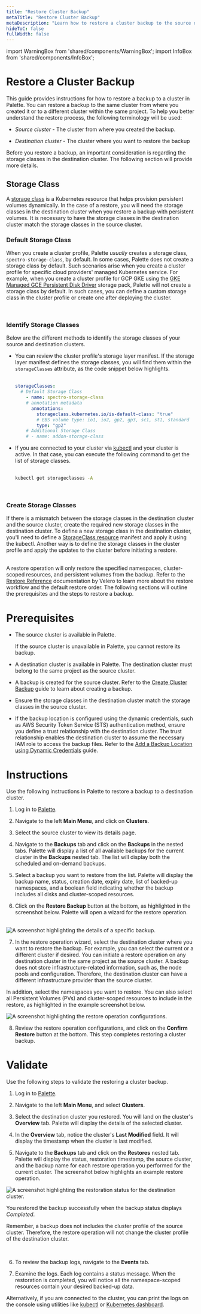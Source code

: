 ```yaml
---
title: "Restore Cluster Backup"
metaTitle: "Restore Cluster Backup"
metaDescription: "Learn how to restore a cluster backup to the source or a different cluster."
hideToC: false
fullWidth: false
---
```


import WarningBox from 'shared/components/WarningBox';
import InfoBox from 'shared/components/InfoBox';

# Restore a Cluster Backup

This guide provides instructions for how to restore a backup to a cluster in Palette. You can restore a backup to the same cluster from where you created it or to a different cluster within the same project. To help you better understand the restore process, the following terminology will be used:
<br />

- *Source cluster* - The cluster from where you created the backup.


- *Destination cluster* - The cluster where you want to restore the backup


Before you restore a backup, an important consideration is regarding the storage classes in the destination cluster. The following section will provide more details. 
<br />

## Storage Class

A [storage class](https://kubernetes.io/docs/concepts/storage/storage-classes/) is a Kubernetes resource that helps provision persistent volumes dynamically. In the case of a restore, you will need the storage classes in the destination cluster when you restore a backup with persistent volumes. It is necessary to have the storage classes in the destination cluster match the storage classes in the source cluster. 
<br />

### Default Storage Class
When you create a cluster profile, Palette *usually* creates a storage class, `spectro-storage-class`, by default. In some cases, Palette does not create a storage class by default. Such scenarios arise when you create a cluster profile for specific cloud providers' managed Kubernetes service. For example, when you create a cluster profile for GCP GKE using the  [GKE Managed GCE Persistent Disk Driver](https://docs.spectrocloud.com/integrations/gce) storage pack, Palette will not create a storage class by default. In such cases, you can define a custom storage class in the cluster profile or create one after deploying the cluster. 

<br />

### Identify Storage Classes
Below are the different methods to identify the storage classes of your source and destination clusters. 
<br />

- You can review the cluster profile's storage layer manifest. If the storage layer manifest defines the storage classes, you will find them within the `storageClasses` attribute, as the code snippet below highlights. <br /> <br />

  ```yaml
  storageClasses: 
    # Default Storage Class
      - name: spectro-storage-class
      # annotation metadata
        annotations:
          storageclass.kubernetes.io/is-default-class: "true"
          # EBS volume type: io1, io2, gp2, gp3, sc1, st1, standard
          type: "gp2"
      # Additional Storage Class 
      # - name: addon-storage-class
  ```


- If you are connected to your cluster via [kubectl](/clusters/cluster-management/palette-webctl) and your cluster is active. In that case, you can execute the following command to get the list of storage classes. <br /> <br />

  ```bash
  kubectl get storageclasses -A
  ```

<br />

### Create Storage Classes
If there is a mismatch between the storage classes in the destination cluster and the source cluster, create the required new storage classes in the destination cluster. To define a new storage class in the destination cluster, you'll need to define a [StorageClass resource](https://kubernetes.io/docs/concepts/storage/storage-classes/#the-storageclass-resource) manifest and apply it using the kubectl. Another way is to define the storage classes in the cluster profile and apply the updates to the cluster before initiating a restore.  
<br />

A restore operation will only restore the specified namespaces, cluster-scoped resources, and persistent volumes from the backup. Refer to the [Restore Reference](https://velero.io/docs/main/restore-reference) documentation by Velero to learn more about the restore workflow and the default restore order. The following sections will outline the prerequisites and the steps to restore a backup.

# Prerequisites

- The source cluster is available in Palette. 
  <br />

  <WarningBox>

  If the source cluster is unavailable in Palette, you cannot restore its backup. 

  </WarningBox>


- A destination cluster is available in Palette. The destination cluster must belong to the same project as the source cluster. 


- A backup is created for the source cluster. Refer to the [Create Cluster Backup](/clusters/cluster-management/backup-restore/create-cluster-backup) guide to learn about creating a backup. 


- Ensure the storage classes in the destination cluster match the storage classes in the source cluster. 


- If the backup location is configured using the dynamic credentials, such as AWS Security Token Service (STS) authentication method, ensure you define a trust relationship with the destination cluster. The trust relationship enables the destination cluster to assume the necessary IAM role to access the backup files. Refer to the [Add a Backup Location using Dynamic Credentials](/clusters/cluster-management/backup-restore/add-backup-location-dynamic) guide. 


# Instructions
Use the following instructions in Palette to restore a backup to a destination cluster. 
<br />

1. Log in to [Palette](https://console.spectrocloud.com/).


2. Navigate to the left **Main Menu**, and click on **Clusters**. 


3. Select the source cluster to view its details page.


4. Navigate to the **Backups** tab and click on the **Backups** in the nested tabs. Palette will display a list of all available backups for the current cluster in the **Backups** nested tab. The list will display both the scheduled and on-demand backups. 


5. Select a backup you want to restore from the list. Palette will display the backup name, status, creation date, expiry date, list of backed-up namespaces, and a boolean field indicating whether the backup includes all disks and cluster-scoped resources.  


6. Click on the **Restore Backup** button at the bottom, as highlighted in the screenshot below. Palette will open a wizard for the restore operation. <br /> <br />

  ![A screenshot highlighting the details of a specific backup.](/clusters_cluster-management_backup-restore_restore.png)



7. In the restore operation wizard, select the destination cluster where you want to restore the backup. For example, you can select the current or a different cluster if desired. You can initiate a restore operation on any destination cluster in the same project as the source cluster. A backup does not store infrastructure-related information, such as, the node pools and configuration. Therefore, the destination cluster can have a different infrastructure provider than the source cluster. 

  In addition, select the namespaces you want to restore. You can also select all Persistent Volumes (PVs) and cluster-scoped resources to include in the restore, as highlighted in the example screenshot below.

  ![A screenshot highlighting the restore operation configurations.](/clusters_cluster-management_backup-restore_confirm-restore.png)


8. Review the restore operation configurations, and click on the **Confirm Restore** button at the bottom. This step completes restoring a cluster backup.



# Validate

Use the following steps to validate the restoring a cluster backup.
<br />

1. Log in to [Palette](https://console.spectrocloud.com/).


2. Navigate to the left **Main Menu**, and select **Clusters**. 


3. Select the destination cluster you restored. You will land on the cluster's **Overview** tab. Palette will display the details of the selected cluster. 


4. In the  **Overview** tab, notice the cluster's **Last Modified** field. It will display the timestamp when the cluster is last modified. 


5. Navigate to the **Backups** tab and click on the **Restores** nested tab. Palette will display the status, restoration timestamp, the source cluster, and the backup name for each restore operation you performed for the current cluster. The screenshot below highlights an example restore operation.  

  ![A screenshot highlighting the restoration status for the destination cluster.](/clusters_cluster-management_backup-restore_verify-restore.png)

  You restored the backup successfully when the backup status displays *Completed*.
  <br />
  <InfoBox>

  Remember, a backup does not includes the cluster profile of the source cluster. Therefore, the restore operation will not change the cluster profile of the destination cluster.

  </InfoBox>
  <br />


6. To review the backup logs, navigate to the **Events** tab. 


7. Examine the logs. Each log contains a status message. When the restoration is completed, you will notice all the namespace-scoped resources contain your desired backed-up data. 

  Alternatively, if you are connected to the cluster, you can print the logs on the console using utilities like [kubectl](/clusters/cluster-management/palette-webctl) or [Kubernetes dashboard](/integrations/kubernetes-dashboard). 